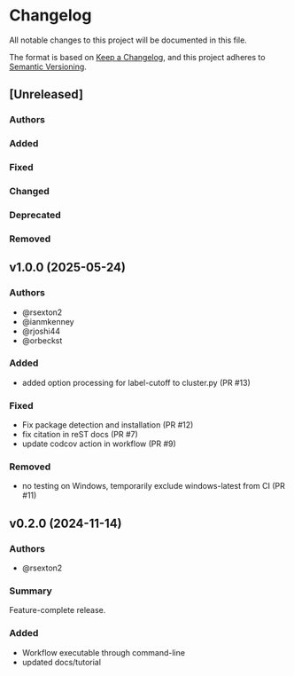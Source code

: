 # Changelog
All notable changes to this project will be documented in this file.

The format is based on [Keep a Changelog](https://keepachangelog.com/en/1.0.0/),
and this project adheres to [Semantic Versioning](https://semver.org/spec/v2.0.0.html).

<!--
The rules for this file:
  * entries are sorted newest-first.
  * summarize sets of changes - don't reproduce every git log comment here.
  * don't ever delete anything.
  * keep the format consistent:
    * do not use tabs but use spaces for formatting
    * 79 char width
    * YYYY-MM-DD date format (following ISO 8601)
  * accompany each entry with github issue/PR number (Issue #xyz)
-->

## [Unreleased]

### Authors
<!-- GitHub usernames of contributors to this release -->

### Added
<!-- New added features -->

### Fixed
<!-- Bug fixes -->

### Changed
<!-- Changes in existing functionality -->

### Deprecated
<!-- Soon-to-be removed features -->

### Removed
<!-- Removed features -->


## v1.0.0 (2025-05-24)

### Authors
* @rsexton2
* @ianmkenney
* @rjoshi44
* @orbeckst

### Added
* added option processing for label-cutoff to cluster.py (PR #13)

### Fixed
* Fix package detection and installation (PR #12)
* fix citation in reST docs (PR #7)
* update codcov action in workflow (PR #9)

### Removed
* no testing on Windows, temporarily exclude windows-latest from CI (PR #11)

## v0.2.0 (2024-11-14)

### Authors
* @rsexton2

### Summary
Feature-complete release.

### Added
* Workflow executable through command-line
* updated docs/tutorial

